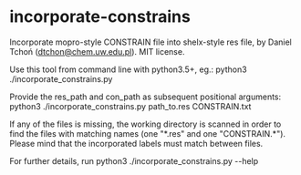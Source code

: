 # incorporate-constrains
Incorporate mopro-style CONSTRAIN file into shelx-style res file,
by Daniel Tchoń (dtchon@chem.uw.edu.pl). MIT license.

Use this tool from command line with python3.5+, eg.:
    python3 ./incorporate_constrains.py

Provide the res_path and con_path as subsequent positional arguments:
    python3 ./incorporate_constrains.py path_to.res CONSTRAIN.txt

If any of the files is missing, the working directory is scanned in order to
find the files with matching names (one "\*.res" and one "CONSTRAIN.\*").
Please mind that the incorporated labels must match between files.

For further details, run
    python3 ./incorporate_constrains.py --help


